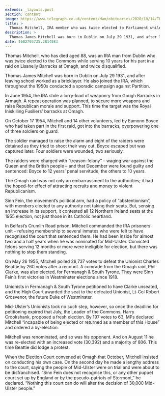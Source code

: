 ```yaml
--- 
extends: _layouts.post 
section: content 
image: https://www.telegraph.co.uk/content/dam/obituaries/2020/10/14/TELEMMGLPICT000235664879_trans_NvBQzQNjv4Bqtg_YC8YyrXftDL7Mr-j-JEY1c16rzJ1ozi905kAWBZ4.jpeg?impolicy=logo-overlay 
title: > 
  Thomas Mitchell, IRA member who was twice elected to Parliament while in prison – obituary 
description: > 
  Thomas James Mitchell was born in Dublin on July 29 1931, and after leaving school worked as a bricklayer.The Omagh raid was not only an embarrassment to the authorities; it had the hoped-for effect of attracting recruits and money to violent Republicanism.A comrade from the Omagh raid, Phil Clarke, was also elected, for Fermanagh & South Tyrone.By 197 votes to 63, MPs declared Mitchell “incapable of being elected or returned as a member of this House” and ordered a by-election.When the Election Court convened at Omagh that October, Mitchell insisted on conducting his own case. 
date: 1602795735.2814083 
--- 
```

Thomas Mitchell, who has died aged 88, was an IRA man from Dublin who was twice elected to the Commons while serving 10 years for his part in a raid on Lisanelly Barracks at Omagh, and twice disqualified.

Thomas James Mitchell was born in Dublin on July 29 1931, and after leaving school worked as a bricklayer. He also joined the IRA, which throughout the 1950s conducted a sporadic campaign against Partition.

In June 1954, the IRA stole a lorry-load of weaponry from Gough Barracks in Armagh. A repeat operation was planned, to secure more weapons and raise Republican morale and support. This time the target was the Royal Iniskilling Fusiliers’ barracks at Omagh.

On October 17 1954, Mitchell and 14 other volunteers, led by Eamonn Boyce who had taken part in the first raid, got into the barracks, overpowering one of three soldiers on guard.

The soldier managed to raise the alarm and eight of the raiders were detained as they tried to shoot their way out. Boyce escaped but was captured later. Four soldiers were wounded, two seriously.

The raiders were charged with “treason-felony” – waging war against the Queen and the British people – and that December were found guilty and sentenced: Boyce to 12 years’ penal servitude, the others to 10 years.

The Omagh raid was not only an embarrassment to the authorities; it had the hoped-for effect of attracting recruits and money to violent Republicanism.

Sinn Fein, the movement’s political arm, had a policy of “abstentionism”, with members elected to any authority not taking their seats. But, sensing an increase in its support, it contested all 12 Northern Ireland seats at the 1955 election, not just those in its Catholic heartland.

In Belfast’s Crumlin Road prison, Mitchell commanded the IRA prisoners’ unit – refusing membership to several inmates who were felt to have recognised the court that sentenced them. He had been inside for almost two and a half years when he was nominated for Mid-Ulster. Convicted felons serving 12 months or more were ineligible for election, but there was nothing to stop them standing.

On May 26 1955, Mitchell polled 29,737 votes to defeat the Unionist Charles Beattie by 260 votes after a recount. A comrade from the Omagh raid, Phil Clarke, was also elected, for Fermanagh & South Tyrone. They were Sinn Fein’s first victories in Westminster elections since 1918.

Unionists in Fermanagh & South Tyrone petitioned to have Clarke unseated, and the High Court awarded the seat to the defeated Unionist, Lt-Col Robert Grosvenor, the future Duke of Westminster.

Mid-Ulster’s Unionists took no such step, however, so once the deadline for petitioning expired that July, the Leader of the Commons, Harry Crookshank, proposed a fresh election. By 197 votes to 63, MPs declared Mitchell “incapable of being elected or returned as a member of this House” and ordered a by-election.

Mitchell was renominated, and so was his opponent. And on August 11 he was re-elected with an increased vote (30,392) and a majority of 806. This time Beattie did lodge a protest.

When the Election Court convened at Omagh that October, Mitchell insisted on conducting his own case. On the second day he made a lengthy address to the court, saying the people of Mid-Ulster were on trial and were about to be disfranchised. “Sinn Fein does not recognise this, or any other puppet court set up by England or by the pseudo-patriots of Stormont,” he declared. “Nothing this court can do will alter the decision of 30,000 Mid-Ulster people.”